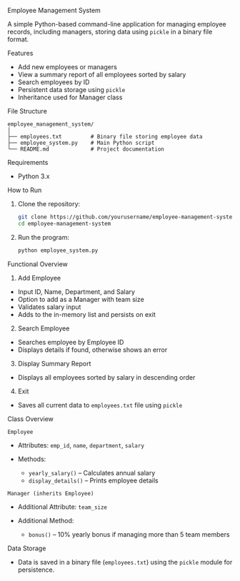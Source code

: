  Employee Management System

A simple Python-based command-line application for managing employee records, including managers, storing data using `pickle` in a binary file format.

Features

* Add new employees or managers
* View a summary report of all employees sorted by salary
* Search employees by ID
* Persistent data storage using `pickle`
* Inheritance used for Manager class

File Structure

```
employee_management_system/
│
├── employees.txt         # Binary file storing employee data
├── employee_system.py    # Main Python script
└── README.md             # Project documentation
```

Requirements

* Python 3.x

How to Run

1. Clone the repository:

   ```bash
   git clone https://github.com/yourusername/employee-management-system.git
   cd employee-management-system
   ```

2. Run the program:

   ```bash
   python employee_system.py
   ```

Functional Overview

1. Add Employee

* Input ID, Name, Department, and Salary
* Option to add as a Manager with team size
* Validates salary input
* Adds to the in-memory list and persists on exit

2. Search Employee

* Searches employee by Employee ID
* Displays details if found, otherwise shows an error

 3. Display Summary Report

* Displays all employees sorted by salary in descending order

 4. Exit

* Saves all current data to `employees.txt` file using `pickle`

Class Overview

 `Employee`

* Attributes: `emp_id`, `name`, `department`, `salary`
* Methods:

  * `yearly_salary()` – Calculates annual salary
  * `display_details()` – Prints employee details

 `Manager (inherits Employee)`

* Additional Attribute: `team_size`
* Additional Method:

  * `bonus()` – 10% yearly bonus if managing more than 5 team members

 Data Storage

* Data is saved in a binary file (`employees.txt`) using the `pickle` module for persistence.

